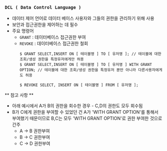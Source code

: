 ### `DCL ( Data Control Language )`

- 데이터 제어 언어로 데이터 베이스 사용자와 그들의 권한을 관리하기 위해 사용
- 보안과 접근권한을 제어하는 데 필수
- 주요 명령어
  - `GRANT` : 데이터베이스 접근권한 부여
  - `REVOKE` : 데이터베이스 접근권한 철회
      ~~~
      $ GRANT SELECT,INSERT ON [ 테이블명 ] TO [ 유저명 ]; // 테이블에 대한 조회/생성 권한을 특정유저에게만 허용
      $ GRANT SELECT,INSERT ON [ 테이블명 ] TO [ 유저명 ] WITH GRANT OPTION; // 테이블에 대한 조회/생성 권한을 특정유저 뿐만 아니라 다른사용자에게도 허용
    
      $ REVOKE SELECT, INSERT ON [ 테이블명 ] FROM [ 유저명 ];
      ~~~
** 참고 사항 **
  - 아래 예시에서 A가 B의 권한을 회수한 경우 - C,D의 권한도 모두 회수됨
  - B가 C에게 권한을 부여할 수 있었던 건 A가 'WITH GRANT OPTION'를 통해서 부여했기 때문이므로 B,C는 모두 'WITH GRANT OPTION'로 권한 부여한 것으로 간주
    - A → B 권한부여
    - B → C 권한부여
    - C → D 권한부여